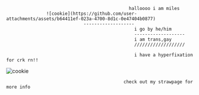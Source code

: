                                                   halloooo i am miles
                   ![cookie](https://github.com/user-attachments/assets/b64411ef-023a-4700-8d1c-0e47404b0877)
                                 -------------------
                                                    i go by he/him
                                                    -------------------
                                                    i am trans,gay
                                                    ///////////////////

                                                    i have a hyperfixation for crk rn!!


                                                    
                                              
                                        



![cookie](https://github.com/user-attachments/assets/a2d59bd4-f532-4b05-96f6-51462061d7e2)





          












  










                                                check out my strawpage for more info
